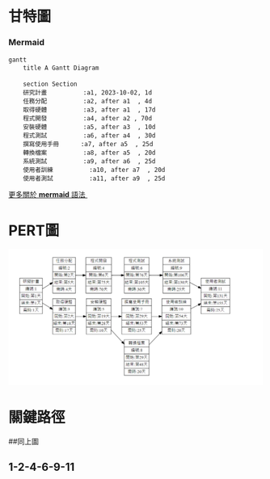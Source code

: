 # 甘特圖
### Mermaid
```mermaid
gantt
    title A Gantt Diagram

    section Section
    研究計畫          :a1, 2023-10-02, 1d
    任務分配          :a2, after a1  , 4d
    取得硬體          :a3, after a1  , 17d
    程式開發          :a4, after a2 , 70d
    安裝硬體          :a5, after a3  , 10d
    程式測試          :a6, after a4  , 30d
    撰寫使用手冊      :a7, after a5  , 25d
    轉換檔案          :a8, after a5  , 20d
    系統測試          :a9, after a6  , 25d
    使用者訓練          :a10, after a7  , 20d
    使用者測試          :a11, after a9  , 25d

```
[更多關於 **mermaid** 語法 <i class="fa fa-external-link"></i>](http://mermaid-js.github.io/mermaid)
&nbsp;
&nbsp;

# PERT圖
![PERT](PERT.png "PERT圖")

# 關鍵路徑

##同上圖
## 1-2-4-6-9-11
